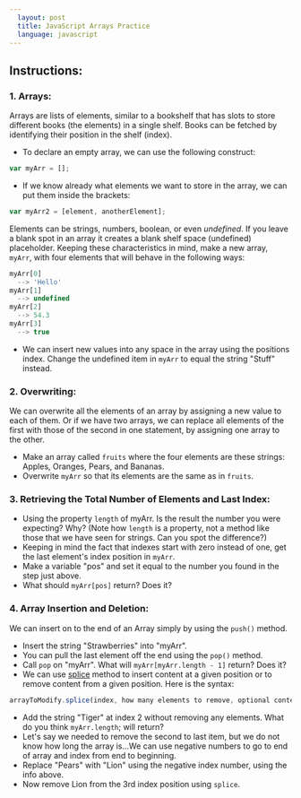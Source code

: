 ```yaml
---
  layout: post
  title: JavaScript Arrays Practice
  language: javascript
---
```

## Instructions:

### 1. Arrays:

Arrays are lists of elements, similar to a bookshelf that has slots to store different books (the elements) in a single shelf. Books can be fetched by identifying their position in the shelf (index).

*  To declare an empty array, we can use the following construct:
```javascript
var myArr = [];
```
*  If we know already what elements we want to store in the array, we can put them inside the brackets:
```javascript
var myArr2 = [element, anotherElement];
```
Elements can be strings, numbers, boolean, or even *undefined*. If you leave a blank spot in an array it creates a blank shelf space (undefined) placeholder. Keeping these characteristics in mind, make a new array, `myArr`, with four elements that will behave in the following ways:
```javascript
myArr[0]
  --> 'Hello'
myArr[1]
  --> undefined
myArr[2]
  --> 54.3
myArr[3]
  --> true
```
*  We can insert new values into any space in the array using the positions index. Change the undefined item in `myArr` to equal the string "Stuff" instead.


### 2. Overwriting:
We can overwrite all the elements of an array by assigning a new value to each of them. Or if we have two arrays, we can replace all elements of the first with those of the second in one statement, by assigning one array to the other.
*  Make an array called `fruits` where the four elements are these strings: Apples, Oranges, Pears, and Bananas.
*  Overwrite `myArr` so that its elements are the same as in `fruits`.

### 3. Retrieving the Total Number of Elements and Last Index:
*  Using the property `length` of myArr. Is the result the number you were expecting? Why? (Note how `length` is a property, not a method like those that we have seen for strings. Can you spot the difference?)
*  Keeping in mind the fact that indexes start with zero instead of one, get the last element's index position in `myArr`.
*  Make a variable "pos" and set it equal to the number you found in the step just above.
*  What should `myArr[pos]` return? Does it?

### 4. Array Insertion and Deletion:
We can insert on to the end of an Array simply by using the `push()` method.
*  Insert the string "Strawberries" into "myArr".
*  You can pull the last element off the end using the `pop()` method.
*  Call `pop` on "myArr". What will `myArr[myArr.length - 1]` return? Does it?
*  We can use [splice](http://www.w3schools.com/jsref/jsref_splice.asp) method to insert content at a given position or to remove content from a given position. Here is the syntax:
```javascript
arrayToModify.splice(index, how many elements to remove, optional content to add);
```
*  Add the string "Tiger" at index 2 without removing any elements. What do you think `myArr.length`; will return?
*  Let's say we needed to remove the second to last item, but we do not know how long the array is...We can use negative numbers to go to end of array and index from end to beginning.
*  Replace "Pears" with "Lion" using the negative index number, using the info above.
*  Now remove Lion from the 3rd index position using `splice`.
